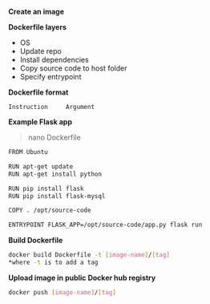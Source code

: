 **Create an image**

**Dockerfile layers**
- OS
- Update repo
- Install dependencies
- Copy source code to host folder
- Specify entrypoint

**Dockerfile format**
``` 
Instruction     Argument 
```

**Example Flask app**
> nano Dockerfile
```sh
FROM Ubuntu

RUN apt-get update
RUN apt-get install python

RUN pip install flask
RUN pip install flask-mysql

COPY . /opt/source-code

ENTRYPOINT FLASK_APP=/opt/source-code/app.py flask run
```

**Build Dockerfile**
```sh
docker build Dockerfile -t [image-name]/[tag]
*where -t is to add a tag
```

**Upload image in public Docker hub registry**
```sh
docker push [image-name]/[tag]
```